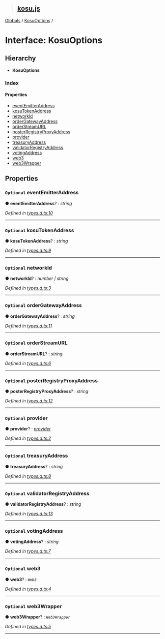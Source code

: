 > ## [kosu.js](../README.md)

[Globals](../globals.md) / [KosuOptions](kosuoptions.md) /

# Interface: KosuOptions

## Hierarchy

-   **KosuOptions**

### Index

#### Properties

-   [eventEmitterAddress](kosuoptions.md#optional-eventemitteraddress)
-   [kosuTokenAddress](kosuoptions.md#optional-kosutokenaddress)
-   [networkId](kosuoptions.md#optional-networkid)
-   [orderGatewayAddress](kosuoptions.md#optional-ordergatewayaddress)
-   [orderStreamURL](kosuoptions.md#optional-orderstreamurl)
-   [posterRegistryProxyAddress](kosuoptions.md#optional-posterregistryproxyaddress)
-   [provider](kosuoptions.md#optional-provider)
-   [treasuryAddress](kosuoptions.md#optional-treasuryaddress)
-   [validatorRegistryAddress](kosuoptions.md#optional-validatorregistryaddress)
-   [votingAddress](kosuoptions.md#optional-votingaddress)
-   [web3](kosuoptions.md#optional-web3)
-   [web3Wrapper](kosuoptions.md#optional-web3wrapper)

## Properties

### `Optional` eventEmitterAddress

● **eventEmitterAddress**? : _string_

_Defined in [types.d.ts:10](https://github.com/ParadigmFoundation/kosu-monorepo/blob/4c58673/packages/kosu.js/src/types.d.ts#L10)_

---

### `Optional` kosuTokenAddress

● **kosuTokenAddress**? : _string_

_Defined in [types.d.ts:9](https://github.com/ParadigmFoundation/kosu-monorepo/blob/4c58673/packages/kosu.js/src/types.d.ts#L9)_

---

### `Optional` networkId

● **networkId**? : _number | string_

_Defined in [types.d.ts:3](https://github.com/ParadigmFoundation/kosu-monorepo/blob/4c58673/packages/kosu.js/src/types.d.ts#L3)_

---

### `Optional` orderGatewayAddress

● **orderGatewayAddress**? : _string_

_Defined in [types.d.ts:11](https://github.com/ParadigmFoundation/kosu-monorepo/blob/4c58673/packages/kosu.js/src/types.d.ts#L11)_

---

### `Optional` orderStreamURL

● **orderStreamURL**? : _string_

_Defined in [types.d.ts:6](https://github.com/ParadigmFoundation/kosu-monorepo/blob/4c58673/packages/kosu.js/src/types.d.ts#L6)_

---

### `Optional` posterRegistryProxyAddress

● **posterRegistryProxyAddress**? : _string_

_Defined in [types.d.ts:12](https://github.com/ParadigmFoundation/kosu-monorepo/blob/4c58673/packages/kosu.js/src/types.d.ts#L12)_

---

### `Optional` provider

● **provider**? : _[provider](kosuoptions.md#optional-provider)_

_Defined in [types.d.ts:2](https://github.com/ParadigmFoundation/kosu-monorepo/blob/4c58673/packages/kosu.js/src/types.d.ts#L2)_

---

### `Optional` treasuryAddress

● **treasuryAddress**? : _string_

_Defined in [types.d.ts:8](https://github.com/ParadigmFoundation/kosu-monorepo/blob/4c58673/packages/kosu.js/src/types.d.ts#L8)_

---

### `Optional` validatorRegistryAddress

● **validatorRegistryAddress**? : _string_

_Defined in [types.d.ts:13](https://github.com/ParadigmFoundation/kosu-monorepo/blob/4c58673/packages/kosu.js/src/types.d.ts#L13)_

---

### `Optional` votingAddress

● **votingAddress**? : _string_

_Defined in [types.d.ts:7](https://github.com/ParadigmFoundation/kosu-monorepo/blob/4c58673/packages/kosu.js/src/types.d.ts#L7)_

---

### `Optional` web3

● **web3**? : _`Web3`_

_Defined in [types.d.ts:4](https://github.com/ParadigmFoundation/kosu-monorepo/blob/4c58673/packages/kosu.js/src/types.d.ts#L4)_

---

### `Optional` web3Wrapper

● **web3Wrapper**? : _`Web3Wrapper`_

_Defined in [types.d.ts:5](https://github.com/ParadigmFoundation/kosu-monorepo/blob/4c58673/packages/kosu.js/src/types.d.ts#L5)_

---
